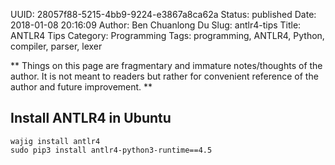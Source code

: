 UUID: 28057f88-5215-4bb9-9224-e3867a8ca62a
Status: published
Date: 2018-01-08 20:16:09
Author: Ben Chuanlong Du
Slug: antlr4-tips
Title: ANTLR4 Tips
Category: Programming
Tags: programming, ANTLR4, Python, compiler, parser, lexer

**
Things on this page are
fragmentary and immature notes/thoughts of the author.
It is not meant to readers
but rather for convenient reference of the author and future improvement.
**

## Install ANTLR4 in Ubuntu

```
wajig install antlr4
sudo pip3 install antlr4-python3-runtime==4.5
```
